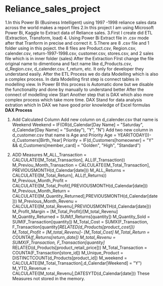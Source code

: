 # Reliance_sales_project
1.In this Power Bi (Business Intelligent) using 1997 -1998 reliance sales data across the world makes a report files
2.In this project I am using Microsoft Power Bi, Kaggle to Extract data of Reliance sales.
3.First I create did ETL (Extraction, Transform,  load)
4. Using Power Bi Extract file in .csv mode after that Tranform in precise and correct it.
5.There are 8 .csv file and 1 folder  using in this poject.
the 8 files are Product.csv, Region.csv, calender.csv, return-1997-1998.csv, customer.csv, stores.csv, and 2 sales file which is in inner folder (sales)
After the Extraction FIrst change the file original name to dimentiona and fact name like d_Products.csv, d_Region.csv, d_calender.csv. f_return, etc.
It only for developer they understand easily.
After the ETL Process we do data Modelling which is also a complex process.
In data Modelling first step is connect tables in modelling view. In Power BI this process is Automatic done but we disable the functionality and done by manually to understand better
After the connect of modelling view 
Start Another step that is DAX which also more complex process which take more time. DAX Stand for data analysis extration which 
In DAX we have good prior knowledge of Excel formulas
**DAX Process**
1. Add Calculated Column
Add new column on d_calender.csv that name is Weekend
Weekend = IF(OR(d_Calendar[Day Name] = "Saturday", d_Calendar[Day Name] = "Sunday"), "Y", "N")
Add two new column in d_customer.csv that name is Age and Priority
Age = YEAR(TODAY())- d_Customers[Birth_Year]
Priority = IF(d_Customers[homeowner] = "Y" && d_Customers[member_card] = "Golden", "High", "Standard")

2. ADD Measures
M_ALL_Transaction = CALCULATE([M_Total_Transaction], ALL(F_Transaction))
M_Previou_Month_Transaction = CALCULATE([M_Total_Transaction], PREVIOUSMONTH(d_Calendar[date]))
M_ALL_Returns = CALCULATE([M_Total_Return], ALL(f_Returns))
M_Previous_Month_Profit = CALCULATE([M_Total_Profit],PREVIOUSMONTH(d_Calendar[date]))
M_Previous_Month_Return = CALCULATE([M_Quantity_Returned],PREVIOUSMONTH(d_Calendar[date]))
M_Previous_Month_Revenu = CALCULATE([M_total_Revenu],PREVIOUSMONTH(d_Calendar[date]))
M_Profit_Margin = [M_Total_Profit]/[M_total_Revenu]
M_Quantity_Returned = SUM(f_Returns[quantity])
M_Quantity_Sold = SUM(F_Transaction[quantity])
M_Total_Cost = SUMX(F_Transaction, F_Transaction[quantity]*RELATED(d_Products[product_cost]))
M_Total_Profit = [M_total_Revenu]- [M_Total_Cost]
M_Total_Return = COUNTA(f_Returns[return_date])
M_total_Revenu = SUMX(F_Transaction, F_Transaction[quantity]* RELATED(d_Products[product_retail_price]))
M_Total_Transaction = COUNTA(F_Transaction[store_id])
M_Unique_Product = DISTINCTCOUNT(d_Products[product_id])
M_weekend = CALCULATE([M_Total_Transaction],d_Calendar[Weekend] = "Y")
M_YTD_Revenue = CALCULATE([M_total_Revenu],DATESYTD(d_Calendar[date]))
These Measures not stored in the memory.
